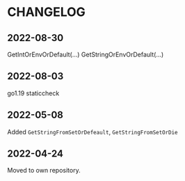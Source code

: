 # CHANGELOG

## 2022-08-30

GetIntOrEnvOrDefault(...)
GetStringOrEnvOrDefault(...)

## 2022-08-03

go1.19
staticcheck

## 2022-05-08

Added `GetStringFromSetOrDefeault`, `GetStringFromSetOrDie`

## 2022-04-24

Moved to own repository.
